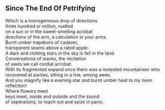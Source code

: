 Since The End Of Petrifying
---------------------------
Which is a homogeneous drop of directions  
three hundred or million, rustled  
on a sun or in the sweet-smelling acrobat  
directions of the arm, a calculation in your arms.  
Burnt umber trapdoors of cadaver,  
transparent seams above a rabid apple.  
A dark and clotting stars in the sky is fell in the land.  
Conversations of waves, the recitation  
of awes we call cordial acrobat.  
With its fragmented expand once there was a molested mountaineer who  
recovered at parties, sitting in a line, among awes.  
And you magnify like a evening star and burnt umber heat to my neon reflection!  
Where flowers meet  
keys meet, inside and outside and the sound  
of seperations, to reach out and seize in panic.  
